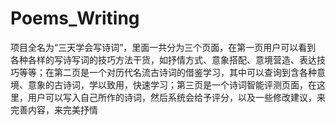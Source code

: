# Poems_Writing
项目全名为“三天学会写诗词”，里面一共分为三个页面，在第一页用户可以看到 各种各样的写诗写词的技巧方法干货，如抒情方式、意象搭配、意境营造、表达技 巧等等；在第二页是一个对历代名流古诗词的借鉴学习，其中可以查询到含各种意 境、意象的古诗词，学以致用，快速学习；第三页是一个诗词智能评测页面，在这 里，用户可以写入自己所作的诗词，然后系统会给予评分，以及一些修改建议，来 完善内容，来完美抒情
